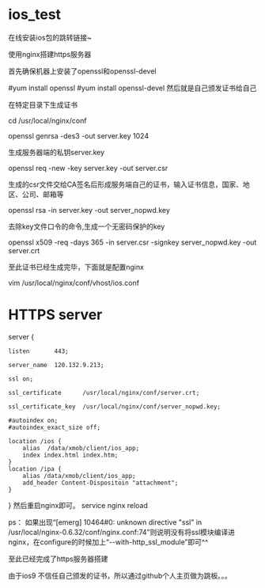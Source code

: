# ios_test
在线安装ios包的跳转链接~

使用nginx搭建https服务器

首先确保机器上安装了openssl和openssl-devel

#yum install openssl
#yum install openssl-devel
然后就是自己颁发证书给自己

在特定目录下生成证书

cd /usr/local/nginx/conf

openssl genrsa -des3 -out server.key 1024

生成服务器端的私钥server.key

openssl req -new -key server.key -out server.csr

生成的csr文件交给CA签名后形成服务端自己的证书，输入证书信息，国家、地区、公司、邮箱等

openssl rsa -in server.key  -out server_nopwd.key

去除key文件口令的命令,生成一个无密码保护的key

openssl x509 -req -days 365 -in server.csr -signkey server_nopwd.key -out server.crt

至此证书已经生成完毕，下面就是配置nginx


vim /usr/local/nginx/conf/vhost/ios.conf

# HTTPS server  
server {

	listen       443;
	
	server_name  120.132.9.213;
	
	ssl on;
	
	ssl_certificate      /usr/local/nginx/conf/server.crt;
	
	ssl_certificate_key  /usr/local/nginx/conf/server_nopwd.key;
	
	#autoindex on;  
	#autoindex_exact_size off;   
	
	location /ios {
		alias  /data/xmob/client/ios_app;
		index index.html index.htm;
	}
	location /ipa {
		alias /data/xmob/client/ios_app;
		add_header Content-Dispositoin "attachment";
	}
}
然后重启nginx即可。 service nginx reload

ps： 如果出现“[emerg] 10464#0: unknown directive "ssl" in /usr/local/nginx-0.6.32/conf/nginx.conf:74”则说明没有将ssl模块编译进nginx，在configure的时候加上“--with-http_ssl_module”即可^^

至此已经完成了https服务器搭建



由于ios9 不信任自己颁发的证书，所以通过github个人主页做为跳板。。。
